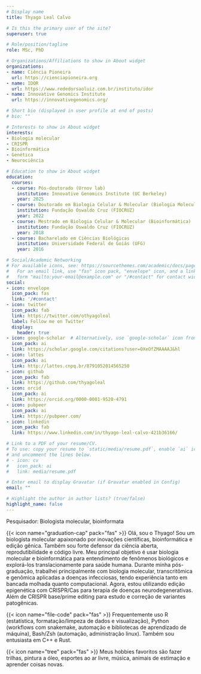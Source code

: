 ```yaml
---
# Display name
title: Thyago Leal Calvo

# Is this the primary user of the site?
superuser: true

# Role/position/tagline
role: MSc, PhD

# Organizations/Affiliations to show in About widget
organizations:
- name: Ciência Pioneira
  url: https://cienciapioneira.org
- name: IDOR
  url: https://www.rededorsaoluiz.com.br/instituto/idor
- name: Innovative Genomics Institute
  url: https://innovativegenomics.org/

# Short bio (displayed in user profile at end of posts)
# bio: ""

# Interests to show in About widget
interests:
- Biologia molecular
- CRISPR
- Bioinformática
- Genética
- Neurociência

# Education to show in About widget
education:
  courses:
  - course: Pós-doutorado (Urnov lab)
    institution: Innovative Genomics Institute (UC Berkeley)
    year: 2025
  - course: Doutorado em Biologia Celular & Molecular (Biologia Molecular)
    institution: Fundação Oswaldo Cruz (FIOCRUZ)
    year: 2022
  - course: Mestrado em Biologia Celular & Molecular (Bioinformática)
    institution: Fundação Oswaldo Cruz (FIOCRUZ)
    year: 2018
  - course: Bacharelado em Ciências Biológicas
    institution: Universidade Federal de Goiás (UFG)
    year: 2016

# Social/Academic Networking
# For available icons, see: https://sourcethemes.com/academic/docs/page-builder/#icons
#   For an email link, use "fas" icon pack, "envelope" icon, and a link in the
#   form "mailto:your-email@example.com" or "/#contact" for contact widget.
social:
- icon: envelope
  icon_pack: fas
  link: '/#contact'
- icon: twitter
  icon_pack: fab
  link: https://twitter.com/othyagoleal
  label: Follow me on Twitter
  display:
    header: true
- icon: google-scholar  # Alternatively, use `google-scholar` icon from `ai` icon pack
  icon_pack: ai
  link: https://scholar.google.com/citations?user=OXeOfZMAAAAJ&hl
- icon: lattes
  icon_pack: ai
  link: http://lattes.cnpq.br/8791052014565250
- icon: github
  icon_pack: fab
  link: https://github.com/thyagoleal
- icon: orcid
  icon_pack: ai
  link: https://orcid.org/0000-0001-9520-4791
- icon: pubpeer
  icon_pack: ai
  link: https://pubpeer.com/ 
- icon: linkedin
  icon_pack: fab
  link: https://www.linkedin.com/in/thyago-leal-calvo-421b36166/

# Link to a PDF of your resume/CV.
# To use: copy your resume to `static/media/resume.pdf`, enable `ai` icons in `params.toml`, 
# and uncomment the lines below.
# - icon: cv
#   icon_pack: ai
#   link: media/resume.pdf

# Enter email to display Gravatar (if Gravatar enabled in Config)
email: ""

# Highlight the author in author lists? (true/false)
highlight_name: false
---
```

Pesquisador: Biologista molecular, bioinformata

{{< icon name="graduation-cap" pack="fas" >}} Olá, sou o Thyago! Sou um biologista molecular apaixonado por inovações científicas, bioinformática e edição gênica. Também sou forte defensor da ciência aberta, reprodutibilidade e código livre. Meu principal objetivo é usar biologia molecular e bioinformática para entendimento de fenômenos biológicos e explorá-los translacionamente para saúde humana. Durante minha pós-graduação, trabalhei principalmente com biologia molecular, transcritômica e genômica aplicadas a doenças infecciosas, tendo experiência tanto em bancada molhada quanto computacional. Agora, estou utilizando edição epigenética com CRISPR/Cas para terapia de doenças neurodegenerativas. Além de CRISPR base/prime editing para estudo e correção de variantes patogênicas.

{{< icon name="file-code" pack="fas" >}} Frequentemente uso R (estatística, formatação/limpeza de dados e visualização), Python (workflows com snakemake, automação e bibliotecas de aprendizado de máquina), Bash/Zsh (automação, administração linux). Também sou entusiasta em C++ e Rust.  

{{< icon name="tree" pack="fas" >}} Meus hobbies favoritos são fazer trilhas, pintura a óleo, esportes ao ar livre, música, animais de estimação e aprender coisas novas. 

<!-- {{< icon name="download" pack="fas" >}} Download my {{< staticref "media/demo_resume.pdf" "newtab" >}}resumé{{< /staticref >}}. -->
